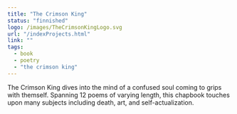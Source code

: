 ```yaml
---
title: "The Crimson King"
status: "finnished"
logo: /images/TheCrimsonKingLogo.svg
url: "/indexProjects.html"
link: ""
tags:
  - book
  - poetry
  - "the crimson king"
---
```


The Crimson King dives into the mind of a confused soul coming to grips with themself.
Spanning 12 poems of varying length, this chapbook touches upon many subjects including death, art, and self-actualization.

<!--more-->
